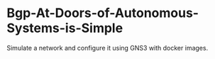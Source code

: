 # Bgp-At-Doors-of-Autonomous-Systems-is-Simple
Simulate a network and configure it using GNS3 with docker images.
